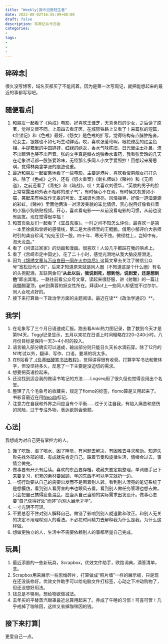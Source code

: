 ```yaml
---
title: "Weekly|我今岂是轻生者"
date: 2022-08-02T16:55:09+08:00
draft: false
description: 写周记从今日始
categories: 
- 
tags:
-
-
-
---
```


## 碎碎念|

很久没写博客，域名买都买了不能闲着。因为是第一次写周记，就把能想起来的最近的事都写写吧。

## 随便看点|

1. 和朋友一起看了《色戒》电影，好喜欢王佳芝，天真勇烈的少女，之后读了原著，觉得又很不同。上周四去看牙医，在城际铁路上又看了十来篇张的短篇，《金锁记》和《色戒》最好，《怨女》是色戒的扩写，觉得结构有点臃肿拖沓，论女主，银娣也不如七巧生动鲜活。哎，喜欢张爱玲啊，眼花缭乱的红尘色相，手提箱里的中国娃娃，红绿的绣衣，香水气味陈旧，日光里尘土扑鼻，流不出眼泪也哭不出声音。张的文字真是糖衣炮弹香水毒药，我看张爱玲的几天在毛象讲话都一股张爱玲味，无怪那么多同人小文手爱照抄！回想起来房思琪，觉得林奕含学张的痕迹也重。
2. 最近和朋友一起密集地看了一些电影。主要是港片，喜欢看俊男靓女打打杀杀。除了《色戒》之外，还有《怒火重案》《新扎师妹》《赌神》和《无间道》，之前还看了《青蛇》和《暗战》。哎！太喜欢刘德华，“英俊的男子的脸上常常露出和外表不相称的孩子气”，有时候心不在焉，有时候又机警如小猫，笑起来有种故作无辜的可爱。王祖贤也漂亮，风情摇晃，好像一道湿漉漉的彩虹。《赌神》里面他俩演一对活泼美貌的笨比情侣，赏心悦目好像看抖音的小猫小狗贴贴视频。开心，喜欢看电影——从前没看电影的习惯，从前也没有朋友。现在觉得很幸福！
3. 和首页象友们一起看了《宜昌鬼事》。一时之间不知怎么评价。最喜欢一是第一本里徐疯和曾婷的感情线，第二是大宗师里的王鲲鹏。借用小郁评价大宗师时引的龚自珍词,“宛宛玉钗一股，四十年、寒光不蚀。微铿枕上，岂知中有，海天龙血。”
4. 看了《间谍过家家》的动画和漫画。很喜欢！人设几乎都踩在我的萌点上。
5. 看了《宫崎市定中国史》，花了二十小时，感觉光滑地从我大脑皮层滑走。
6. 因为[《锦绣文章与万亩良田一同在火中烧尽》](https://mp.weixin.qq.com/s/2NRGSp6uZVHBPv-knHMgZg)这篇文章去关注了微信公众号“宽松世代小刘”，后来才知道原来就是同人圈（不知道这是个什么圈）有名的头孢配酒，互联网金句“**从此以后，我说到死，想到他，说到爱，还是想到他**”即出其笔。一路往前看公众号文章，读起来很舒服，讲《射雕》的一篇让我醍醐灌顶，get到黄蓉的妖女性所在。拜读lof上一些同人却感觉不过尔尔，同人女吃点好的。
7. 接下来打算做一下政治学方面的主题阅读。最近在读**《政治学通识》**。

## 我学|

1. 在毛象写了三个月日语速成汇报。跑去看Anki热力图记录，数了数到今天才是第94天。Toggl记录显示，五月以来花在日语上时间粗略在220~240小时。八月份目标是保持一天3~4小时的投入。
2. 语言输入部分确实可以速成，输出部分则只能日久天长水滴石穿。除了12月的N1考试以外，翻译、写作、口语，要填的坑太多。
3. 在B站看了[《负基础硬笔书法教程》](https://www.bilibili.com/video/BV1B54y1f7N8?share_source=copy_web&vd_source=9388aae4785f8702d85576512538a719)，觉得讲得很有收获。打算学写书法和繁体字，但没坚持多久，反思了一下主要是没迫切的需求。
4. 想要把英语捡起来。
5. 还没找到适合我的做读书笔记的方法......Logseq用了很久但也觉得没用出个名堂。
6. 整理了几个毛象号的收藏夹，规定了flomo的标签，flomo算是又用起来了。书影音最近在用[Neodb](https://neodb.social/users/kokoro@m-i.im/)标记。
7. 注意力在自我和外界之间应当有个平衡......过于关注自我，有陷入痛苦和悲伤的风险，过于专注外物，表达欲则会衰颓。

## 心法|

我想成为对自己更有掌控力的人。

1. 饿了吃饭、渴了喝水、困了睡觉，有问题去解决，有困难去寻求帮助。知道失败先找外部的错、有成就先肯定自己。踩着节奏和旋律生活，情绪会过去，事情会做完。
2. 做事要有开头有后续。喜欢的东西要存档，收藏夹要定期整理，单词随手记下来要复习，积累的素材要回顾，学的东西不可以学完就扔一边。
3. 一切行动要从自己的需要出发而不是围着别人转。看到别人漂亮的笔记系统于是想模仿，看到别人看厉害的书也跟风去看，看到别人做任务管理也想去做，只会把自己搞得疲惫混乱，应当从自己当前的实际需求出发设计。做事心态要“自己获得好处”而非“向别人展示才华”。
4. 一寸光阴不可轻。
5. 不要总忍不住对别人解释自己。做错了影响到别人就道歉和改正。和别人无关的决定不用理睬别人的看法。不必花时间精力去解释我为什么是我，为什么这样做。
6. 想做更独立的人，生活中不需要依赖别人的事都尽量自己完成。

## 玩具|

1. 最近添置的一些新玩具，Scrapbox，优效文件助手，欧路词典，滴答清单，念。
2. Scrapbox用来展示一些思维碎片，打算做成“照片墙”一样的展示板，只是现在还没装修好。优效文件助手可以给电脑文件打标签，心动之下冲动购物了，但还没想好用法。
3. 钱总是不够用。想给物欲做减法。
4. 去年买的平替蒸汽眼罩最近总算用起来了。养成了午睡的习惯！可喜可贺！几乎戒掉了咖啡因，这样又省掉咖啡因的钱。

## 接下来打算|

更爱自己一点。
